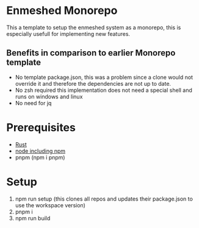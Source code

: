 # Enmeshed Monorepo

This a template to setup the enmeshed system as a monorepo, this is especially usefull for implementing new features.

## Benefits in comparison to earlier Monorepo template

- No template package.json, this was a problem since a clone would not override it and therefore the dependencies are not up to date.
- No zsh required this implementation does not need a special shell and runs on windows and linux
- No need for jq

# Prerequisites

- [Rust]("https://www.rust-lang.org/tools/install")
- [node including npm](https://nodejs.org/en/download)
- pnpm (npm i pnpm)

# Setup

1. npm run setup (this clones all repos and updates their package.json to use the workspace version)
2. pnpm i
3. npm run build
